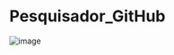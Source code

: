 # Pesquisador_GitHub

![image](https://user-images.githubusercontent.com/99692946/162031261-2c9632b3-507c-43e5-b492-5ef54f97afe4.png)
